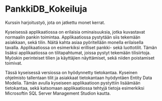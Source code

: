 # PankkiDB_Kokeiluja

Kurssin harjoitustyö, jota on jatkettu monet kerrat. 

Kyseisessä applikaatiossa on erilaisia ominaisuuksia, jotka kuvastavat normaalin pankin toimintaa. Applikaatiossa pystytään siis tekemään asiakkaan, sekä tilin. Näitä kahta asiaa pyöritellään monella erilaisella tavalla. Applikaatiossa on esimerkiksi erilliset pankki- sekä luottotilit. Tämän lisäksi applikaatiossa on tilitapahtumat, joissa pystyt tekemään tilisiirtoja. Myöskin perinteiset tilien ja käyttäjien näyttämiset, sekä niiden poistamiset toimivat.

Tässä kyseisessä versiossa on hyödynnetty tietokantaa. Kyseinen ohjelmisto tallentaan tilit ja asiakkaat tietokantaan hyödyntäen Entity Data Modelia. Tämän avulla kyseiseen applikaatioon pystyttiin lisäämään tietokantaa, sekä katsomaan applikaatiossa tehtyjä tietoja esimerkiksi Microsoftin SQL Server Management Studion kautta.
